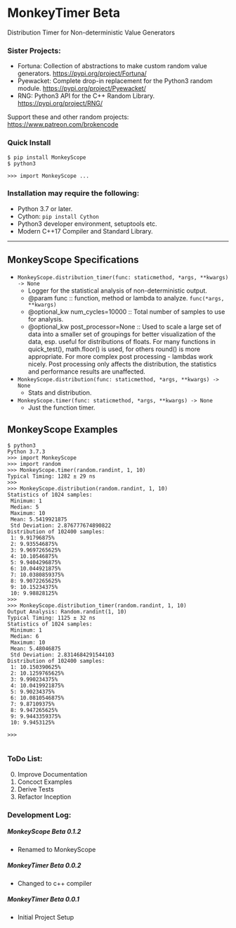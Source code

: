 # MonkeyTimer Beta
Distribution Timer for Non-deterministic Value Generators

### Sister Projects:
- Fortuna: Collection of abstractions to make custom random value generators. https://pypi.org/project/Fortuna/
- Pyewacket: Complete drop-in replacement for the Python3 random module. https://pypi.org/project/Pyewacket/
- RNG: Python3 API for the C++ Random Library. https://pypi.org/project/RNG/

Support these and other random projects: https://www.patreon.com/brokencode

### Quick Install
``` 
$ pip install MonkeyScope
$ python3

>>> import MonkeyScope ...
```
### Installation may require the following:
- Python 3.7 or later.
- Cython: `pip install Cython`
- Python3 developer environment, setuptools etc.
- Modern C++17 Compiler and Standard Library.

---

## MonkeyScope Specifications
- `MonkeyScope.distribution_timer(func: staticmethod, *args, **kwargs) -> None`
    - Logger for the statistical analysis of non-deterministic output.
    - @param func :: function, method or lambda to analyze. `func(*args, **kwargs)`
    - @optional_kw num_cycles=10000 :: Total number of samples to use for analysis.
    - @optional_kw post_processor=None :: Used to scale a large set of data into a smaller set of groupings for better visualization of the data, esp. useful for distributions of floats. For many functions in quick_test(), math.floor() is used, for others round() is more appropriate. For more complex post processing - lambdas work nicely. Post processing only affects the distribution, the statistics and performance results are unaffected.
- `MonkeyScope.distribution(func: staticmethod, *args, **kwargs) -> None`
    - Stats and distribution.
- `MonkeyScope.timer(func: staticmethod, *args, **kwargs) -> None`
    - Just the function timer.

## MonkeyScope Examples
```
$ python3
Python 3.7.3
>>> import MonkeyScope
>>> import random
>>> MonkeyScope.timer(random.randint, 1, 10)
Typical Timing: 1282 ± 29 ns
>>> 
>>> MonkeyScope.distribution(random.randint, 1, 10)
Statistics of 1024 samples:
 Minimum: 1
 Median: 5
 Maximum: 10
 Mean: 5.5419921875
 Std Deviation: 2.876777674890822
Distribution of 102400 samples:
 1: 9.91796875%
 2: 9.935546875%
 3: 9.9697265625%
 4: 10.10546875%
 5: 9.9404296875%
 6: 10.044921875%
 7: 10.0380859375%
 8: 9.9072265625%
 9: 10.15234375%
 10: 9.98828125%
>>> 
>>> MonkeyScope.distribution_timer(random.randint, 1, 10)
Output Analysis: Random.randint(1, 10)
Typical Timing: 1125 ± 32 ns
Statistics of 1024 samples:
 Minimum: 1
 Median: 6
 Maximum: 10
 Mean: 5.48046875
 Std Deviation: 2.8314684291544103
Distribution of 102400 samples:
 1: 10.150390625%
 2: 10.1259765625%
 3: 9.990234375%
 4: 10.0419921875%
 5: 9.90234375%
 6: 10.0810546875%
 7: 9.87109375%
 8: 9.947265625%
 9: 9.9443359375%
 10: 9.9453125%

>>> 


```
### ToDo List:
0. Improve Documentation
1. Concoct Examples
2. Derive Tests
3. Refactor Inception


### Development Log:

##### MonkeyScope Beta 0.1.2
- Renamed to MonkeyScope

##### MonkeyTimer Beta 0.0.2
- Changed to c++ compiler

##### MonkeyTimer Beta 0.0.1
- Initial Project Setup
